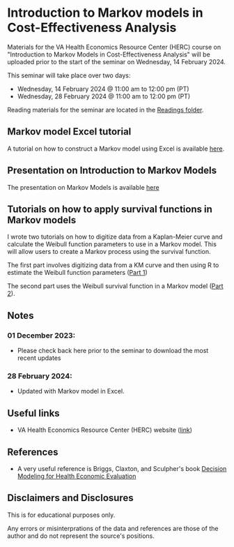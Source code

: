 # Introduction to Markov models in Cost-Effectiveness Analysis


Materials for the VA Health Economics Resource Center (HERC) course on "Introduction to Markov Models in Cost-Effectiveness Analysis" will be uploaded prior to the start of the seminar on Wednesday, 14 February 2024.

This seminar will take place over two days:
- Wednesday, 14 February 2024 @ 11:00 am to 12:00 pm (PT)
- Wednesday, 28 February 2024 @ 11:00 am to 12:00 pm (PT)

Reading materials for the seminar are located in the [Readings folder](https://github.com/mbounthavong/Makov-model-tutorials/tree/main/Readings).

## Markov model Excel tutorial
A tutorial on how to construct a Markov model using Excel is available [here](https://rpubs.com/mbounthavong/markov_model_using_excel).

## Presentation on Introduction to Markov Models
The presentation on Markov Models is available [here](https://github.com/mbounthavong/Makov-model-tutorials/tree/main/Presentations)

## Tutorials on how to apply survival functions in Markov models
I wrote two tutorials on how to digitize data from a Kaplan-Meier curve and calculate the Weibull function parameters to use in a Markov model. This will allow users to create a Markov process using the survival function. 

The first part involves digitizing data from a KM curve and then using R to estimate the Weibull function parameters ([Part 1](https://mbounthavong.com/blog/2018/3/15/generating-survival-curves-from-study-data-an-application-for-markov-models-part-1-of-2))

The second part uses the Weibull survival function in a Markov model ([Part 2](https://mbounthavong.com/blog/2018/3/15/generating-survival-curves-from-study-data-an-application-for-markov-models-part-2-of-2)).

## Notes
### 01 December 2023:
- Please check back here prior to the seminar to download the most recent updates

### 28 February 2024:
- Updated with Markov model in Excel. 

## Useful links
- VA Health Economics Resource Center (HERC) website ([link](https://www.research.va.gov/programs/csp/herc.cfm))

## References
- A very useful reference is Briggs, Claxton, and Sculpher's book [Decision Modeling for Health Economic Evaluation](https://www.herc.ox.ac.uk/downloads/decision-modelling-for-health-economic-evaluation)

## Disclaimers and Disclosures
This is for educational purposes only. 

Any errors or misinterprations of the data and references are those of the author and do not represent the source's positions. 






